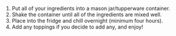 1. Put all of your ingredients into a mason jar/tupperware container.
2. Shake the container until all of the ingredients are mixed well.
3. Place into the fridge and chill overnight (minimum four hours).
4. Add any toppings if you decide to add any, and enjoy!
